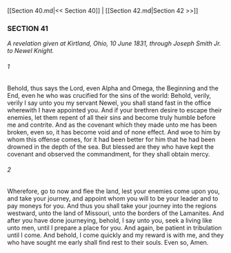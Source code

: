 [[Section 40.md|<< Section 40]]  |  [[Section 42.md|Section 42 >>]]

### SECTION 41

*A revelation given at Kirtland, Ohio, 10 June 1831, through Joseph Smith Jr. to Newel Knight.*

###### 1
Behold, thus says the Lord, even Alpha and Omega, the Beginning and the End, even he who was crucified for the sins of the world: Behold, verily, verily I say unto you my servant Newel, you shall stand fast in the office wherewith I have appointed you. And if your brethren desire to escape their enemies, let them repent of all their sins and become truly humble before me and contrite. And as the covenant which they made unto me has been broken, even so, it has become void and of none effect. And woe to him by whom this offense comes, for it had been better for him that he had been drowned in the depth of the sea. But blessed are they who have kept the covenant and observed the commandment, for they shall obtain mercy.

###### 2
Wherefore, go to now and flee the land, lest your enemies come upon you, and take your journey, and appoint whom you will to be your leader and to pay moneys for you. And thus you shall take your journey into the regions westward, unto the land of Missouri, unto the borders of the Lamanites. And after you have done journeying, behold, I say unto you, seek a living like unto men, until I prepare a place for you. And again, be patient in tribulation until I come. And behold, I come quickly and my reward is with me, and they who have sought me early shall find rest to their souls. Even so, Amen.